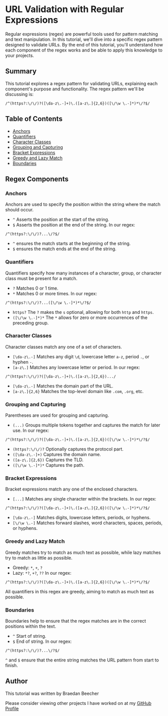 # URL Validation with Regular Expressions

Regular expressions (regex) are powerful tools used for pattern matching and text manipulation. In this tutorial, we'll dive into a specific regex pattern designed to validate URLs. By the end of this tutorial, you'll understand how each component of the regex works and be able to apply this knowledge to your projects.

## Summary

This tutorial explores a regex pattern for validating URLs, explaining each component's purpose and functionality. The regex pattern we'll be discussing is:

```
/^(https?:\/\/)?([\da-z\.-]+)\.([a-z\.]{2,6})([\/\w \.-]*)*\/?$/
```

## Table of Contents

- [Anchors](#anchors)
- [Quantifiers](#quantifiers)
- [Character Classes](#character-classes)
- [Grouping and Capturing](#grouping-and-capturing)
- [Bracket Expressions](#bracket-expressions)
- [Greedy and Lazy Match](#greedy-and-lazy-match)
- [Boundaries](#boundaries)
  

## Regex Components

### Anchors
Anchors are used to specify the position within the string where the match should occur.

- `^` Asserts the position at the start of the string.
- `$` Asserts the position at the end of the string.
In our regex:
```
/^(https?:\/\/)?...\/?$/
```
- `^` ensures the match starts at the beginning of the string.
- `$` ensures the match ends at the end of the string.

### Quantifiers
Quantifiers specify how many instances of a character, group, or character class must be present for a match.
- `?` Matches 0 or 1 time.
- `*` Matches 0 or more times.
In our regex:
```
/^(https?:\/\/)?...([\/\w \.-]*)*\/?$/
```
- `https?` The `?` makes the `s` optional, allowing for both `http` and `https`.
- `([\/\w \.-]*)*` The `*` allows for zero or more occurrences of the preceding group.

### Character Classes
Character classes match any one of a set of characters.

- `[\da-z\.-]` Matches any digit `\d`, lowercase letter `a-z`, period `.`, or hyphen `-`.
- `[a-z\.]` Matches any lowercase letter or period.
In our regex:
```
/^(https?:\/\/)?([\da-z\.-]+)\.([a-z\.]{2,6}).../
```
- `[\da-z\.-]` Matches the domain part of the URL.
- `[a-z\.]{2,6}` Matches the top-level domain like `.com`, `.org`, etc.

### Grouping and Capturing
Parentheses are used for grouping and capturing.

- `(...)` Groups multiple tokens together and captures the match for later use.
In our regex:
```
/^(https?:\/\/)?([\da-z\.-]+)\.([a-z\.]{2,6})([\/\w \.-]*)*\/?$/
```
- `(https?:\/\/)?` Optionally captures the protocol part.
- `([\da-z\.-]+)` Captures the domain name.
- `([a-z\.]{2,6})` Captures the TLD.
- `([\/\w \.-]*)*` Captures the path.

### Bracket Expressions
Bracket expressions match any one of the enclosed characters.

- `[...]` Matches any single character within the brackets.
In our regex:
```
/^(https?:\/\/)?([\da-z\.-]+)\.([a-z\.]{2,6})([\/\w \.-]*)*\/?$/
```
- `[\da-z\.-]` Matches digits, lowercase letters, periods, or hyphens.
- `[\/\w \.-]` Matches forward slashes, word characters, spaces, periods, or hyphens.

### Greedy and Lazy Match
Greedy matches try to match as much text as possible, while lazy matches try to match as little as possible.

- Greedy: `*`, `+`, `?`
- Lazy: `*?`, `+?`, `??`
In our regex:
```
/^(https?:\/\/)?([\da-z\.-]+)\.([a-z\.]{2,6})([\/\w \.-]*)*\/?$/
```
All quantifiers in this regex are greedy, aiming to match as much text as possible.

### Boundaries
Boundaries help to ensure that the regex matches are in the correct positions within the text.

- `^` Start of string.
- `$` End of string.
In our regex:
```
/^(https?:\/\/)?...\/?$/
```
`^` and `$` ensure that the entire string matches the URL pattern from start to finish.

## Author

This tutorial was written by Braedan Beecher

Please consider viewing other projects I have worked on at my [GitHub Profile](https://github.com/Buk1li)
